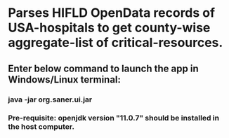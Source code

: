 # Parses HIFLD OpenData records of USA-hospitals to get county-wise aggregate-list of critical-resources.
## Enter below command to launch the app in Windows/Linux terminal:
### java -jar org.saner.ui.jar
### Pre-requisite: openjdk version "11.0.7" should be installed in the host computer.
